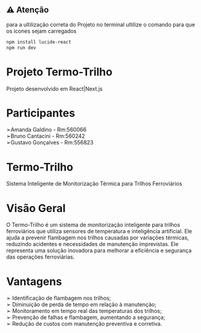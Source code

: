 ## ⚠️ **Atenção**
para a ultilização correta do Projeto no terminal ultilize o comando para que os icones sejam carregados 

```bash
npm install lucide-react
npm run dev

```


# Projeto Termo-Trilho
Projeto desenvolvido em React|Next.js
# Participantes
<p>➢Amanda Galdino - Rm:560066 
<br>➢Bruno Cantacini - Rm:560242
<br>➢Gustavo Gonçalves - Rm:556823

# Termo-Trilho
Sistema Inteligente de Monitorização Térmica para Trilhos Ferroviários

# Visão Geral
O Termo-Trilho é um sistema de monitorização inteligente para trilhos ferroviários que utiliza sensores de temperatura e inteligência artificial.
Ele ajuda a prevenir flambagem nos trilhos causadas por variações térmicas, reduzindo acidentes e necessidades de manutenção imprevistas. Ele representa uma solução inovadora para melhorar a eficiência e segurança das operações ferroviárias.


# Vantagens 
<p>➢ Identificação de flambagem nos trilhos;
<br>➢ Diminuição de perda de tempo em relação à manutenção;
<br>➢ Monitoramento em tempo real das temperaturas dos trilhos;
<br>➢ Prevenção de falhas e flambagem, aumentando a segurança;
<br>➢ Redução de custos com manutenção preventiva e corretiva.</p>  




